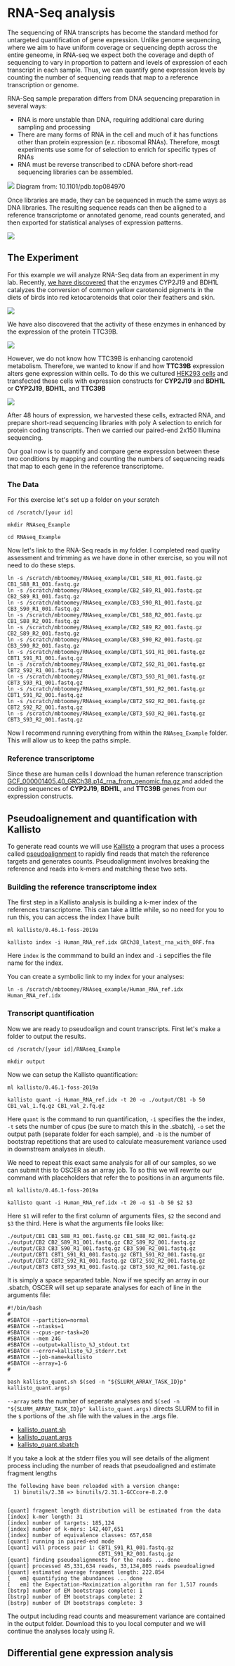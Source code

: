 # RNA-Seq analysis

The sequencing of RNA transcripts has become the standard method for untargeted quantification of gene expression. Unlike genome sequencing, where we aim to have uniform coverage or sequencing depth across the entire geneome, in RNA-seq we expect both the coverage and depth of sequencing to vary in proportion to pattern and levels of expression of each transcript in each sample. Thus, we can quantify gene expression levels by counting the number of sequencing reads that map to a reference transcription or genome. 

RNA-Seq sample preparation differs from DNA sequencing preparation in several ways: 
- RNA is more unstable than DNA, requiring additional care during sampling and processing
- There are many forms of RNA in the cell and much of it has functions other than protein expression (e.r. ribosomal RNAs). Therefore, mosgt experiments use some for of selection to enrich for specific types of RNAs
- RNA must be reverse transcribed to cDNA before short-read sequencing libraries can be assembled. 

![](https://www.ncbi.nlm.nih.gov/pmc/articles/PMC4863231/bin/nihms768779f1.jpg)
Diagram from: 10.1101/pdb.top084970

Once libraries are made, they can be sequenced in much the same ways as DNA libraries. The resulting sequence reads can then be aligned to a reference transcriptome or annotated genome, read counts generated, and then exported for statistical analyses of expression patterns. 

![](https://www.ncbi.nlm.nih.gov/pmc/articles/PMC4863231/bin/nihms768779f2.jpg)

## The Experiment

For this example we will analyze RNA-Seq data from an experiment in my lab. Recently, [we have discovered](https://www.sciencedirect.com/science/article/pii/S0960982222012908) that the enzymes CYP2J19 and BDH1L catalyzes the conversion of common yellow carotenoid pigments in the diets of birds into red ketocarotenoids that color their feathers and skin.

![](https://github.com/mbtoomey/genome_biology_FA24/blob/main/Lessons/scripts/RNAseq_image1.png)

We have also discovered that the activity of these enzymes in enhanced by the expression of the protein TTC39B.

![](https://github.com/mbtoomey/genome_biology_FA24/blob/main/Lessons/scripts/RNAseq_image2.png)

However, we do not know how TTC39B is enhancing carotenoid metabolism. Therefore, we wanted to know if and how **TTC39B** expression alters gene expression within cells. To do this we cultured [HEK293 cells](https://en.wikipedia.org/wiki/HEK_293_cells) and transfected these cells with expression constructs for **CYP2J19** and **BDH1L** or **CYP2J19**, **BDH1L**, and **TTC39B**

![](https://github.com/mbtoomey/genome_biology_FA24/blob/main/Lessons/scripts/RNAseq_image3.png)

After 48 hours of expression, we harvested these cells, extracted RNA, and prepare short-read sequencing libraries with poly A selection to enrich for protein coding transcripts. Then we carried our paired-end 2x150 Illumina sequencing. 

Our goal now is to quantify and compare gene expression between these two conditions by mapping and counting the numbers of sequencing reads that map to each gene in the reference transcriptome. 

### The Data

For this exercise let's set up a folder on your scratch 

```
cd /scratch/[your id]

mkdir RNAseq_Example

cd RNAseq_Example
```

Now let's link to the RNA-Seq reads in my folder. I completed read quality assessment and trimming as we have done in other exercise, so you will not need to do these steps. 

```
ln -s /scratch/mbtoomey/RNAseq_example/CB1_S88_R1_001.fastq.gz CB1_S88_R1_001.fastq.gz
ln -s /scratch/mbtoomey/RNAseq_example/CB2_S89_R1_001.fastq.gz CB2_S89_R1_001.fastq.gz
ln -s /scratch/mbtoomey/RNAseq_example/CB3_S90_R1_001.fastq.gz CB3_S90_R1_001.fastq.gz
ln -s /scratch/mbtoomey/RNAseq_example/CB1_S88_R2_001.fastq.gz CB1_S88_R2_001.fastq.gz
ln -s /scratch/mbtoomey/RNAseq_example/CB2_S89_R2_001.fastq.gz CB2_S89_R2_001.fastq.gz
ln -s /scratch/mbtoomey/RNAseq_example/CB3_S90_R2_001.fastq.gz CB3_S90_R2_001.fastq.gz
ln -s /scratch/mbtoomey/RNAseq_example/CBT1_S91_R1_001.fastq.gz CBT1_S91_R1_001.fastq.gz
ln -s /scratch/mbtoomey/RNAseq_example/CBT2_S92_R1_001.fastq.gz CBT2_S92_R1_001.fastq.gz
ln -s /scratch/mbtoomey/RNAseq_example/CBT3_S93_R1_001.fastq.gz CBT3_S93_R1_001.fastq.gz
ln -s /scratch/mbtoomey/RNAseq_example/CBT1_S91_R2_001.fastq.gz CBT1_S91_R2_001.fastq.gz
ln -s /scratch/mbtoomey/RNAseq_example/CBT2_S92_R2_001.fastq.gz CBT2_S92_R2_001.fastq.gz
ln -s /scratch/mbtoomey/RNAseq_example/CBT3_S93_R2_001.fastq.gz CBT3_S93_R2_001.fastq.gz
```
Now I recommend running everything from within the `RNAseq_Example` folder. This will allow us to keep the paths simple.

### Reference transcriptome

Since these are human cells I download the human reference transcription [GCF_000001405.40_GRCh38.p14_rna_from_genomic.fna.gz ](https://ftp.ncbi.nlm.nih.gov/genomes/all/GCF/000/001/405/GCF_000001405.40_GRCh38.p14/) and added the coding sequences of **CYP2J19**, **BDH1L**, and **TTC39B** genes from our expression constructs. 

## Pseudoalignement and quantification with Kallisto 

To generate read counts we will use [Kallisto](https://pachterlab.github.io/kallisto/) a program that uses a process called [pseudoalignment](https://tinyheero.github.io/2015/09/02/pseudoalignments-kallisto.html) to rapidly find reads that match the reference targets and generates counts. Pseudoalignment involves breaking the reference and reads into k-mers and matching these two sets. 

### Building the reference transcriptome index

The first step in a Kallisto analysis is building a k-mer index of the references transcriptome. This can take a little while, so no need for you to run this, you can access the index I have built

```
ml kallisto/0.46.1-foss-2019a

kallisto index -i Human_RNA_ref.idx GRCh38_latest_rna_with_ORF.fna
```
Here `index` is the commmand to build an index and `-i` sepcifies the file name for the index. 

You can create a symbolic link to my index for your analyses: 

```
ln -s /scratch/mbtoomey/RNAseq_example/Human_RNA_ref.idx Human_RNA_ref.idx
```
### Transcript quantification

Now we are ready to pseudoalign and count transcripts. First let's make a folder to output the results. 

```
cd /scratch/[your id]/RNAseq_Example

mkdir output
```

Now we can setup the Kallisto quantification: 

```
ml kallisto/0.46.1-foss-2019a

kallisto quant -i Human_RNA_ref.idx -t 20 -o ./output/CB1 -b 50 CB1_val_1.fq.gz CB1_val_2.fq.gz
```
Here `quant` is the command to run quantification, `-i` specifies the the index, `-t` sets the number of cpus (be sure to match this in the .sbatch), `-o` set the output path (separate folder for each sample), and `-b` is the number of bootstrap repetitions that are used to calculate measurement variance used in downstream analyses in sleuth. 

We need to repeat this exact same analysis for all of our samples, so we can submit this to OSCER as an array job. To so this we will rewrite our command with placeholders that refer the to positions in an arguments file. 
```
ml kallisto/0.46.1-foss-2019a

kallisto quant -i Human_RNA_ref.idx -t 20 -o $1 -b 50 $2 $3
```

Here `$1` will refer to the first column of arguments files, `$2` the second and `$3` the third. Here is what the arguments file looks like: 

```
./output/CB1 CB1_S88_R1_001.fastq.gz CB1_S88_R2_001.fastq.gz
./output/CB2 CB2_S89_R1_001.fastq.gz CB2_S89_R2_001.fastq.gz
./output/CB3 CB3_S90_R1_001.fastq.gz CB3_S90_R2_001.fastq.gz
./output/CBT1 CBT1_S91_R1_001.fastq.gz CBT1_S91_R2_001.fastq.gz
./output/CBT2 CBT2_S92_R1_001.fastq.gz CBT2_S92_R2_001.fastq.gz
./output/CBT3 CBT3_S93_R1_001.fastq.gz CBT3_S93_R2_001.fastq.gz
```

It is simply a space separated table. Now if we specify an array in our .sbatch, OSCER will set up separate analyses for each of line in the arguments file: 

```
#!/bin/bash
#
#SBATCH --partition=normal
#SBATCH --ntasks=1
#SBATCH --cpus-per-task=20
#SBATCH --mem 24G
#SBATCH --output=kallisto_%J_stdout.txt
#SBATCH --error=kallisto_%J_stderr.txt
#SBATCH --job-name=kallisto
#SBATCH --array=1-6
# 

bash kallisto_quant.sh $(sed -n "${SLURM_ARRAY_TASK_ID}p" kallisto_quant.args)
```

`--array` sets the number of seperate analyses and `$(sed -n "${SLURM_ARRAY_TASK_ID}p" kallisto_quant.args)` directs SLURM to fill in the `$` portions of the .sh file with the values in the .args file. 

* [kallisto_quant.sh](https://github.com/mbtoomey/genome_biology_FA24/blob/main/Lessons/scripts/kallisto_quant.sh)
* [kallisto_quant.args](https://github.com/mbtoomey/genome_biology_FA24/blob/main/Lessons/scripts/kallisto_quant.args)
* [kallisto_quant.sbatch](https://github.com/mbtoomey/genome_biology_FA24/blob/main/Lessons/scripts/kallisto_quant.sbatch)

If you take a look at the stderr files you will see details of the aligment process including the number of reads that pseudoaligned and estimate fragment lengths

```
The following have been reloaded with a version change:
  1) binutils/2.38 => binutils/2.31.1-GCCcore-8.2.0


[quant] fragment length distribution will be estimated from the data
[index] k-mer length: 31
[index] number of targets: 185,124
[index] number of k-mers: 142,407,651
[index] number of equivalence classes: 657,658
[quant] running in paired-end mode
[quant] will process pair 1: CBT1_S91_R1_001.fastq.gz
                             CBT1_S91_R2_001.fastq.gz
[quant] finding pseudoalignments for the reads ... done
[quant] processed 45,331,634 reads, 33,134,805 reads pseudoaligned
[quant] estimated average fragment length: 222.854
[   em] quantifying the abundances ... done
[   em] the Expectation-Maximization algorithm ran for 1,517 rounds
[bstrp] number of EM bootstraps complete: 1
[bstrp] number of EM bootstraps complete: 2
[bstrp] number of EM bootstraps complete: 3
```

The output including read counts and measurement variance are contained in the output folder. Download this to you local computer and we will continue the analyses localy using R. 

## Differential gene expression analysis





